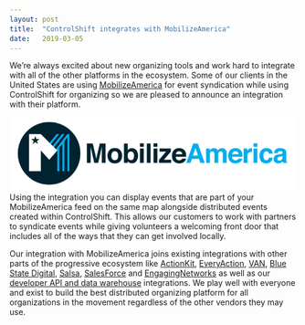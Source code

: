 ```yaml
---
layout:	post
title:	"ControlShift integrates with MobilizeAmerica"
date:	2019-03-05
---
```


We’re always excited about new organizing tools and work hard to integrate with all of the other platforms in the ecosystem. Some of our clients in the United States are using [MobilizeAmerica](https://www.mobilizeamerica.io) for event syndication while using ControlShift for organizing so we are pleased to announce an integration with their platform.

![](/img/1*tFLZPPXl3LaId6ELJx2j9g.png)Using the integration you can display events that are part of your MobilizeAmerica feed on the same map alongside distributed events created within ControlShift. This allows our customers to work with partners to syndicate events while giving volunteers a welcoming front door that includes all of the ways that they can get involved locally.

Our integration with MobilizeAmerica joins existing integrations with other parts of the progressive ecosystem like [ActionKit](https://www.actionkit.com/), [EveryAction](https://www.everyaction.com), [VAN](https://www.ngpvan.com/), [Blue State Digital](https://www.bluestatedigital.com/), [Salsa](https://www.salsalabs.com/), [SalesForce](https://www.salesforce.com/) and [EngagingNetworks](https://www.engagingnetworks.net) as well as our [developer API and data warehouse](https://developers.controlshiftlabs.com/) integrations. We play well with everyone and exist to build the best distributed organizing platform for all organizations in the movement regardless of the other vendors they may use.

